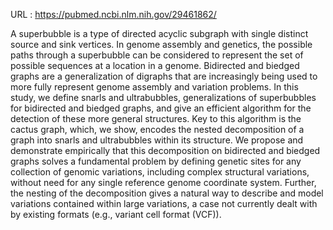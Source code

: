 URL : https://pubmed.ncbi.nlm.nih.gov/29461862/

A superbubble is a type of directed acyclic subgraph with single distinct source and sink vertices. In genome assembly and genetics, the possible paths through a superbubble can be considered to represent the set of possible sequences at a location in a genome. Bidirected and biedged graphs are a generalization of digraphs that are increasingly being used to more fully represent genome assembly and variation problems. In this study, we define snarls and ultrabubbles, generalizations of superbubbles for bidirected and biedged graphs, and give an efficient algorithm for the detection of these more general structures. Key to this algorithm is the cactus graph, which, we show, encodes the nested decomposition of a graph into snarls and ultrabubbles within its structure. We propose and demonstrate empirically that this decomposition on bidirected and biedged graphs solves a fundamental problem by defining genetic sites for any collection of genomic variations, including complex structural variations, without need for any single reference genome coordinate system. Further, the nesting of the decomposition gives a natural way to describe and model variations contained within large variations, a case not currently dealt with by existing formats (e.g., variant cell format (VCF)).